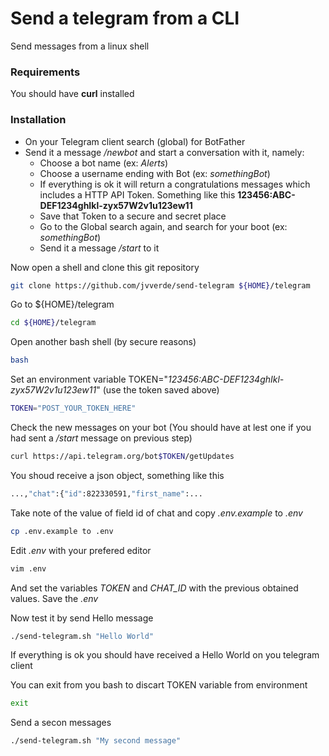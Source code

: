 # Send a telegram from a CLI
Send messages from a linux shell

### Requirements

You should have **curl** installed

### Installation

* On your Telegram client search (global) for BotFather
* Send it a message */newbot* and start a conversation with it, namely:
  * Choose a bot name (ex: *Alerts*)
  * Choose a username ending with Bot (ex: *somethingBot*)
  * If everything is ok it will return a congratulations messages which includes a HTTP API Token. Something like this **123456:ABC-DEF1234ghIkl-zyx57W2v1u123ew11**
  * Save that Token to a secure and secret place
  * Go to the Global search again, and search for your boot (ex: *somethingBot*)
  * Send it a message */start* to it

Now open a shell and clone this git repository
```bash
git clone https://github.com/jvverde/send-telegram ${HOME}/telegram
```
Go to ${HOME}/telegram
```bash
cd ${HOME}/telegram
```
Open another bash shell (by secure reasons)
```bash
bash
```
Set an environment variable TOKEN="*123456:ABC-DEF1234ghIkl-zyx57W2v1u123ew11*" (use the token saved above)
```bash
TOKEN="POST_YOUR_TOKEN_HERE"
```
Check the new messages on your bot (You should have at lest one if you had sent a */start* message on previous step)
```bash
curl https://api.telegram.org/bot$TOKEN/getUpdates
```
You shoud receive a json object, something like this
```bash
...,"chat":{"id":822330591,"first_name":...
```
Take note of the value of field id of chat and copy *.env.example* to *.env*

```bash
cp .env.example to .env
```
Edit *.env* with your prefered editor
```bash
vim .env
```
And set the variables *TOKEN* and *CHAT_ID* with the previous obtained values.
Save the *.env*

Now test it by send Hello message
```bash
./send-telegram.sh "Hello World"
```
If everything is ok you should have received a Hello World on you telegram client

You can exit from you bash to discart TOKEN variable from environment 
```bash
exit
```
Send a secon messages
```bash
./send-telegram.sh "My second message"
```


